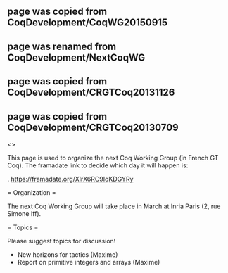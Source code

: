 ## page was copied from CoqDevelopment/CoqWG20150915
## page was renamed from CoqDevelopment/NextCoqWG
## page was copied from CoqDevelopment/CRGTCoq20131126
## page was copied from CoqDevelopment/CRGTCoq20130709
<<TableOfContents>>

This page is used to organize the next Coq Working Group (in French GT Coq). The framadate link to decide which day it will happen is:

 . https://framadate.org/XlrX6RC9IqKDGYRy

= Organization =

The next Coq Working Group will take place in March at Inria Paris (2, rue Simone Iff).

= Topics =

Please suggest topics for discussion!

 * New horizons for tactics (Maxime)
 * Report on primitive integers and arrays (Maxime)
